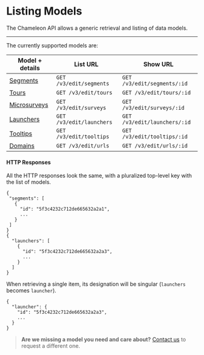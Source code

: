 # Listing Models

The Chameleon API allows a generic retrieval and listing of data models. 

------



The currently supported models are:

| Model + details                                              | List URL                 | Show URL                     |
| ------------------------------------------------------------ | ------------------------ | ---------------------------- |
| [Segments](https://github.com/chamaeleonidae/api/blob/master/docs/concepts/apis/segments.md) | `GET /v3/edit/segments`  | `GET /v3/edit/segments/:id`  |
| [Tours](https://github.com/chamaeleonidae/api/blob/master/docs/concepts/apis/tours.md) | `GET /v3/edit/tours`     | `GET /v3/edit/tours/:id`     |
| [Microsurveys](https://github.com/chamaeleonidae/api/blob/master/docs/concepts/apis/surveys.md) | `GET /v3/edit/surveys`   | `GET /v3/edit/surveys/:id`   |
| [Launchers](https://github.com/chamaeleonidae/api/blob/master/docs/concepts/apis/launchers.md) | `GET /v3/edit/launchers` | `GET /v3/edit/launchers/:id` |
| [Tooltips](https://github.com/chamaeleonidae/api/blob/master/docs/concepts/apis/tooltips.md) | `GET /v3/edit/tooltips`  | `GET /v3/edit/tooltips/:id`  |
| [Domains](https://github.com/chamaeleonidae/api/blob/master/docs/concepts/apis/urls.md) | `GET /v3/edit/urls`      | `GET /v3/edit/urls/:id`      |



#### HTTP Responses

All the HTTP responses look the same, with a pluralized top-level key with the list of models.

```
{
 "segments": [
   {
     "id": "5f3c4232c712de665632a2a1",
     ...
   }
 ]
}
{
  "launchers": [
    {
      "id": "5f3c4232c712de665632a2a3",
      ...
    }
  ]
}
```



When retrieving a single item, its designation will be singular (`launchers` becomes `launcher`).

```
{
  "launcher": {
    "id": "5f3c4232c712de665632a2a3",
    ...
  }
}
```



> **Are we missing a model you need and care about?** [Contact us](mailto:hello@trychameleon.com?subject=Listing+any+Model) to request a different one.

